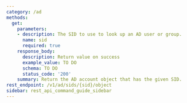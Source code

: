 ```yaml
---
category: /ad
methods:
  get:
    parameters:
    - description: The SID to use to look up an AD user or group.
      name: sid
      required: true
    response_body:
      description: Return value on success
      example_value: TO DO
      schema: TO DO
      status_code: '200'
    summary: Return the AD account object that has the given SID.
rest_endpoint: /v1/ad/sids/{sid}/object
sidebar: rest_api_command_guide_sidebar
---
```

